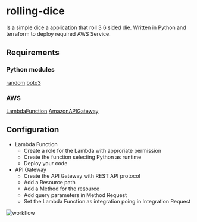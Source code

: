 # rolling-dice
Is a simple dice a application that roll 3 6 sided die. Written in Python and terraform to deploy required AWS Service.
## Requirements
### Python modules
[random](https://docs.python.org/3/library/random.html)
[boto3](https://boto3.amazonaws.com/v1/documentation/api/latest/index.html)
### AWS 
[LambdaFunction](https://docs.aws.amazon.com/lambda/latest/dg/welcome.html)
[AmazonAPIGateway](https://aws.amazon.com/api-gateway/)
## Configuration
- Lambda Function
  - Create a role for the Lambda with approriate permission
  - Create the function selecting Python as runtime
  - Deploy your code
- API Gateway
  - Create the API Gateway with REST API protocol
  - Add a Resource path
  - Add a Method for the resource
  - Add query parameters in Method Request
  - Set the Lambda Function as integration poing in Integration Request

![workflow](https://dice-diagram.s3.us-west-2.amazonaws.com/dice.draw.svg.svg)